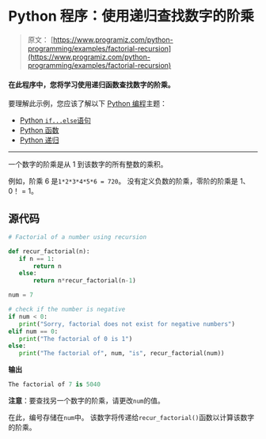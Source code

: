 # Python 程序：使用递归查找数字的阶乘

> 原文： [https://www.programiz.com/python-programming/examples/factorial-recursion](https://www.programiz.com/python-programming/examples/factorial-recursion)

#### 在此程序中，您将学习使用递归函数查找数字的阶乘。

要理解此示例，您应该了解以下 [Python 编程](/python-programming "Python tutorial")主题：

*   [Python `if...else`语句](/python-programming/if-elif-else)
*   [Python 函数](/python-programming/function)
*   [Python 递归](/python-programming/recursion)

* * *

一个数字的阶乘是从 1 到该数字的所有整数的乘积。

例如，阶乘 6 是`1*2*3*4*5*6 = 720`。 没有定义负数的阶乘，零阶的阶乘是 1、0！ = 1。

## 源代码

```py
# Factorial of a number using recursion

def recur_factorial(n):
   if n == 1:
       return n
   else:
       return n*recur_factorial(n-1)

num = 7

# check if the number is negative
if num < 0:
   print("Sorry, factorial does not exist for negative numbers")
elif num == 0:
   print("The factorial of 0 is 1")
else:
   print("The factorial of", num, "is", recur_factorial(num)) 
```

**输出**

```py
The factorial of 7 is 5040 
```

**注意**：要查找另一个数字的阶乘，请更改`num`的值。

在此，编号存储在`num`中。 该数字将传递给`recur_factorial()`函数以计算该数字的阶乘。